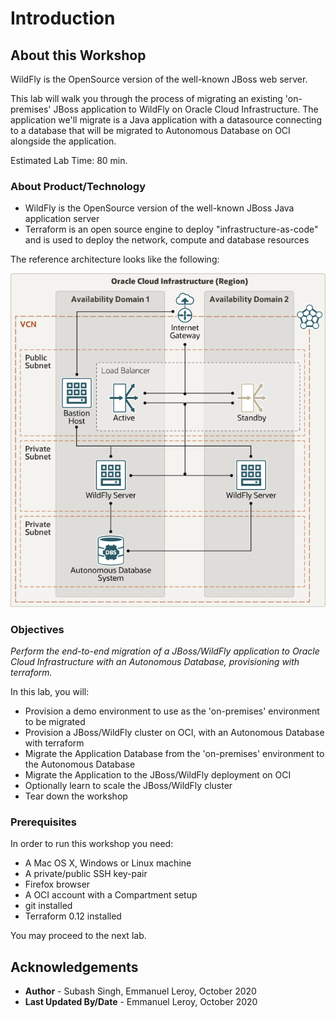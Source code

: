 # Introduction

## About this Workshop

WildFly is the OpenSource version of the well-known JBoss web server.

This lab will walk you through the process of migrating an existing 'on-premises' JBoss application to WildFly on Oracle Cloud Infrastructure. The application we'll migrate is a Java application with a datasource connecting to a database that will be migrated to Autonomous Database on OCI alongside the application.

Estimated Lab Time: 80 min.

### About Product/Technology

- WildFly is the OpenSource version of the well-known JBoss Java application server
- Terraform is an open source engine to deploy "infrastructure-as-code" and is used to deploy the network, compute and database resources

The reference architecture looks like the following:

![](./images/architecture-wildfly-oci.png)

### Objectives

*Perform the end-to-end migration of a JBoss/WildFly application to Oracle Cloud Infrastructure with an Autonomous Database, provisioning with terraform.*

In this lab, you will:
- Provision a demo environment to use as the 'on-premises' environment to be migrated
- Provision a JBoss/WildFly cluster on OCI, with an Autonomous Database with terraform
- Migrate the Application Database from the 'on-premises' environment to the Autonomous Database
- Migrate the Application to the JBoss/WildFly deployment on OCI
- Optionally learn to scale the JBoss/WildFly cluster
- Tear down the workshop

### Prerequisites

In order to run this workshop you need:

* A Mac OS X, Windows or Linux machine
* A private/public SSH key-pair
* Firefox browser
* A OCI account with a Compartment setup
* git installed
* Terraform 0.12 installed

You may proceed to the next lab.

## Acknowledgements

 - **Author** - Subash Singh, Emmanuel Leroy, October 2020
 - **Last Updated By/Date** - Emmanuel Leroy, October 2020
